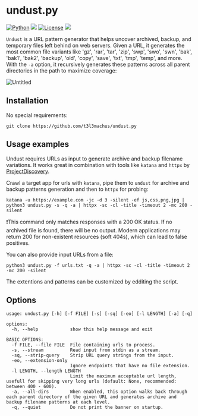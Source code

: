 # undust.py
[![Python](https://img.shields.io/badge/Python-%E2%89%A5%203.12-yellow.svg)](https://www.python.org/) 
<img src="https://img.shields.io/badge/Developed%20on-kali%20linux-blueviolet">
[![License](https://img.shields.io/badge/License-BSD-red.svg)](https://github.com/t3l3machus/undust.py/blob/main/LICENSE)
<img src="https://img.shields.io/badge/Maintained%3F-Yes-96c40f">

`Undust` is a URL pattern generator that helps uncover archived, backup, and temporary files left behind on web servers. Given a URL, it generates the most common file variants like 'gz', 'rar', 'tar', 'zip', 'swp', 'swo', 'swn', 'bak', 'bak1', 'bak2', 'backup', 'old', 'copy', 'save', 'txt', 'tmp', 'temp', and more. With the `-a` option, it recursively generates these patterns across all parent directories in the path to maximize coverage:  

![Untitled](https://github.com/user-attachments/assets/3de75a84-b283-4fc5-a2fa-bb2166bf2aad)


## Installation
No special requirements:
```
git clone https://github.com/t3l3machus/undust.py
```
## Usage examples
Undust requires URLs as input to generate archive and backup filename variations. It works great in combination with tools like `katana` and `httpx` by [ProjectDiscovery](https://github.com/projectdiscovery).   

Crawl a target app for urls with `katana`, pipe them to `undust` for archive and backup patterns generation and then to `httpx` for probing:
```
katana -u https://example.com -jc -d 3 -silent -ef js,css,png,jpg | python3 undust.py -s -q -a | httpx -sc -cl -title -timeout 2 -mc 200 -silent
```
❗This command only matches responses with a 200 OK status. If no archived file is found, there will be no output. Modern applications may return 200 for non-existent resources (soft 404s), which can lead to false positives.  

You can also provide input URLs from a file:
```
python3 undust.py -f urls.txt -q -a | httpx -sc -cl -title -timeout 2 -mc 200 -silent
```

The extentions and patterns can be customized by edditing the script.

## Options
```
usage: undust.py [-h] [-f FILE] [-s] [-sq] [-eo] [-l LENGTH] [-a] [-q]

options:
  -h, --help            show this help message and exit

BASIC OPTIONS:
  -f FILE, --file FILE  File containing urls to process.
  -s, --stream          Read input from stdin as a stream.
  -sq, --strip-query    Strip URL query strings from the input.
  -eo, --extension-only
                        Ignore endpoints that have no file extension.
  -l LENGTH, --length LENGTH
                        Limit the maximum acceptable url length, usefull for skipping very long urls (default: None, recommended: between 400 - 600).
  -a, --all-dirs        When enabled, this option walks back through each parent directory of the given URL and generates archive and backup filename patterns at each level.
  -q, --quiet           Do not print the banner on startup.
```
